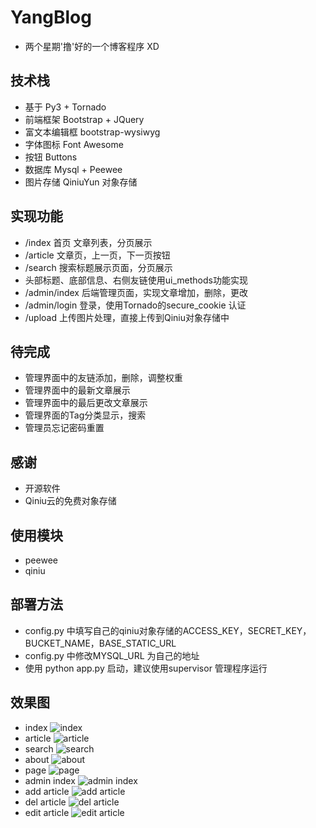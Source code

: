 # YangBlog
* 两个星期'撸'好的一个博客程序 XD
## 技术栈
* 基于 Py3 + Tornado
* 前端框架 Bootstrap + JQuery
* 富文本编辑框 bootstrap-wysiwyg
* 字体图标 Font Awesome 
* 按钮 Buttons
* 数据库 Mysql + Peewee
* 图片存储  QiniuYun 对象存储

## 实现功能
* /index 首页 文章列表，分页展示
* /article 文章页，上一页，下一页按钮
* /search 搜索标题展示页面，分页展示
* 头部标题、底部信息、右侧友链使用ui_methods功能实现
* /admin/index 后端管理页面，实现文章增加，删除，更改
* /admin/login 登录，使用Tornado的secure_cookie 认证
* /upload 上传图片处理，直接上传到Qiniu对象存储中

## 待完成
* 管理界面中的友链添加，删除，调整权重
* 管理界面中的最新文章展示
* 管理界面中的最后更改文章展示
* 管理界面的Tag分类显示，搜索
* 管理员忘记密码重置

## 感谢
* 开源软件
* Qiniu云的免费对象存储

## 使用模块
* peewee
* qiniu

## 部署方法
* config.py 中填写自己的qiniu对象存储的ACCESS_KEY，SECRET_KEY，BUCKET_NAME，BASE_STATIC_URL
* config.py 中修改MYSQL_URL 为自己的地址
* 使用 python app.py 启动，建议使用supervisor 管理程序运行

## 效果图
* index
![index](https://github.com/lgphone/YangBlog/blob/master/doc/pic/index.png)
* article
![article](https://github.com/lgphone/YangBlog/blob/master/doc/pic/article.png)
* search
![search](https://github.com/lgphone/YangBlog/blob/master/doc/pic/search.png)
* about
![about](https://github.com/lgphone/YangBlog/blob/master/doc/pic/about.png)
* page
![page](https://github.com/lgphone/YangBlog/blob/master/doc/pic/page.png)
* admin index
![admin index](https://github.com/lgphone/YangBlog/blob/master/doc/pic/admin_index.png)
* add article
![add article](https://github.com/lgphone/YangBlog/blob/master/doc/pic/add.png)
* del article
![del article](https://github.com/lgphone/YangBlog/blob/master/doc/pic/del.png)
* edit article
![edit article](https://github.com/lgphone/YangBlog/blob/master/doc/pic/edit.png)
